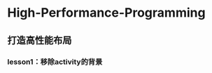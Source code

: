 # High-Performance-Programming

## 打造高性能布局

### lesson1：移除activity的背景

[](./ui-remove-default-background.md)
